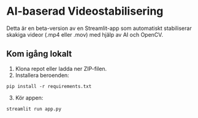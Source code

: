# AI-baserad Videostabilisering

Detta är en beta-version av en Streamlit-app som automatiskt stabiliserar skakiga videor (.mp4 eller .mov) med hjälp av AI och OpenCV.

## Kom igång lokalt

1. Klona repot eller ladda ner ZIP-filen.
2. Installera beroenden:

```
pip install -r requirements.txt
```

3. Kör appen:

```
streamlit run app.py
```
